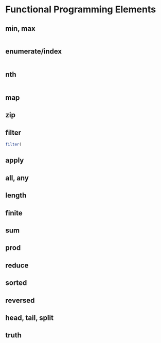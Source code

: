 
# Functional Programming Elements

## min, max


```TypeScript
```

## enumerate/index

```TypeScript
```

## nth

```TypeScript
```

## map

## zip

## filter

```TypeScript
filter(
```

## apply

## all, any

## length

## finite

## sum

## prod

## reduce

## sorted

## reversed

## head, tail, split

## truth

